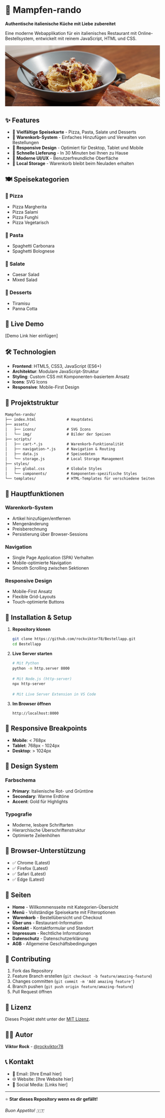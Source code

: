 # 🍕 Mampfen-rando

**Authentische italienische Küche mit Liebe zubereitet**

Eine moderne Webapplikation für ein italienisches Restaurant mit Online-Bestellsystem, entwickelt mit reinem JavaScript, HTML und CSS.

![Hero Banner](assets/img/hero-bg.png)

## ✨ Features

- 🍕 **Vielfältige Speisekarte** - Pizza, Pasta, Salate und Desserts
- 🛒 **Warenkorb-System** - Einfaches Hinzufügen und Verwalten von Bestellungen
- 📱 **Responsive Design** - Optimiert für Desktop, Tablet und Mobile
- 🚚 **Schnelle Lieferung** - In 30 Minuten bei Ihnen zu Hause
- 🎨 **Moderne UI/UX** - Benutzerfreundliche Oberfläche
- 💾 **Local Storage** - Warenkorb bleibt beim Neuladen erhalten

## 🍽️ Speisekategorien

### 🍕 Pizza

- Pizza Margherita
- Pizza Salami
- Pizza Funghi
- Pizza Vegetarisch

### 🍝 Pasta

- Spaghetti Carbonara
- Spaghetti Bolognese

### 🥗 Salate

- Caesar Salad
- Mixed Salad

### 🍰 Desserts

- Tiramisu
- Panna Cotta

## 🚀 Live Demo

[Demo Link hier einfügen]

## 🛠️ Technologien

- **Frontend**: HTML5, CSS3, JavaScript (ES6+)
- **Architektur**: Modulare JavaScript-Struktur
- **Styling**: Custom CSS mit Komponenten-basiertem Ansatz
- **Icons**: SVG Icons
- **Responsive**: Mobile-First Design

## 📁 Projektstruktur

```
Mampfen-rando/
├── index.html              # Hauptdatei
├── assets/
│   ├── icons/              # SVG Icons
│   └── img/                # Bilder der Speisen
├── scripts/
│   ├── cart-*.js           # Warenkorb-Funktionalität
│   ├── navigation-*.js     # Navigation & Routing
│   ├── data.js             # Speisedaten
│   └── storage.js          # Local Storage Management
├── styles/
│   ├── global.css          # Globale Styles
│   └── components/         # Komponenten-spezifische Styles
└── templates/              # HTML-Templates für verschiedene Seiten
```

## 🎯 Hauptfunktionen

### Warenkorb-System

- Artikel hinzufügen/entfernen
- Mengenänderung
- Preisberechnung
- Persistierung über Browser-Sessions

### Navigation

- Single Page Application (SPA) Verhalten
- Mobile-optimierte Navigation
- Smooth Scrolling zwischen Sektionen

### Responsive Design

- Mobile-First Ansatz
- Flexible Grid-Layouts
- Touch-optimierte Buttons

## 🚀 Installation & Setup

1. **Repository klonen**

   ```bash
   git clone https://github.com/rockviktor78/Bestellapp.git
   cd Bestellapp
   ```

2. **Live Server starten**

   ```bash
   # Mit Python
   python -m http.server 8000

   # Mit Node.js (http-server)
   npx http-server

   # Mit Live Server Extension in VS Code
   ```

3. **Im Browser öffnen**
   ```
   http://localhost:8000
   ```

## 📱 Responsive Breakpoints

- **Mobile**: < 768px
- **Tablet**: 768px - 1024px
- **Desktop**: > 1024px

## 🎨 Design System

### Farbschema

- **Primary**: Italienische Rot- und Grüntöne
- **Secondary**: Warme Erdtöne
- **Accent**: Gold für Highlights

### Typografie

- Moderne, lesbare Schriftarten
- Hierarchische Überschriftenstruktur
- Optimierte Zeilenhöhen

## 🔧 Browser-Unterstützung

- ✅ Chrome (Latest)
- ✅ Firefox (Latest)
- ✅ Safari (Latest)
- ✅ Edge (Latest)

## 📄 Seiten

- **Home** - Willkommensseite mit Kategorien-Übersicht
- **Menü** - Vollständige Speisekarte mit Filteroptionen
- **Warenkorb** - Bestellübersicht und Checkout
- **Über uns** - Restaurant-Information
- **Kontakt** - Kontaktformular und Standort
- **Impressum** - Rechtliche Informationen
- **Datenschutz** - Datenschutzerklärung
- **AGB** - Allgemeine Geschäftsbedingungen

## 🤝 Contributing

1. Fork das Repository
2. Feature Branch erstellen (`git checkout -b feature/amazing-feature`)
3. Changes committen (`git commit -m 'Add amazing feature'`)
4. Branch pushen (`git push origin feature/amazing-feature`)
5. Pull Request öffnen

## 📝 Lizenz

Dieses Projekt steht unter der [MIT Lizenz](LICENSE).

## 👨‍💻 Autor

**Viktor Rock** - [@rockviktor78](https://github.com/rockviktor78)

## 📞 Kontakt

- 📧 Email: [Ihre Email hier]
- 🌐 Website: [Ihre Website hier]
- 📱 Social Media: [Links hier]

---

⭐ **Star dieses Repository wenn es dir gefällt!**

_Buon Appetito! 🇮🇹_

